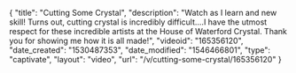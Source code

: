 {
    "title": "Cutting Some Crystal",
    "description": "Watch as I learn and new skill!  Turns out, cutting crystal is incredibly difficult....I have the utmost respect for these incredible artists at the House of Waterford Crystal.  Thank you for showing me how it is all made!",
    "videoid": "165356120",
    "date_created": "1530487353",
    "date_modified": "1546466801",
    "type": "captivate",
    "layout": "video",
    "url": "\/v\/cutting-some-crystal\/165356120"
}